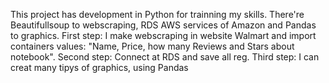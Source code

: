 This project has development in Python for trainning my skills. There're Beautifullsoup to webscraping, RDS AWS services  of Amazon and Pandas to graphics.
First step: I make webscraping in website Walmart and import containers values: "Name, Price, how many Reviews and Stars about notebook".
Second step: Connect at RDS and save all reg.
Third step: I can creat many tipys of graphics, using Pandas

